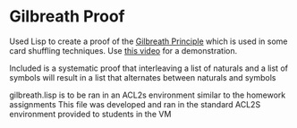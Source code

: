 # Gilbreath Proof
Used Lisp to create a proof of the [Gilbreath Principle](https://en.wikipedia.org/wiki/Gilbreath_shuffle) which is used in some card shuffling techniques. Use [this video](https://www.youtube.com/watch?v=TWHxq7PwM8o) for a demonstration.

Included is a systematic proof that interleaving a list of naturals and a list of symbols will result in a list that alternates between naturals and symbols

gilbreath.lisp is to be ran in an ACL2s environment similar to the homework assignments
This file was developed and ran in the standard ACL2S environment provided to students in the VM
